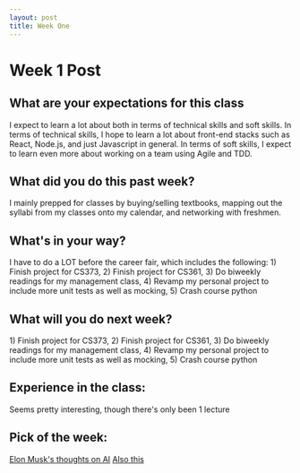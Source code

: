 ```yaml
---
layout: post
title: Week One
---
```


<h1> Week 1 Post </h1>
<h2>What are your expectations for this class</h2>
I expect to learn a lot about both in terms of technical skills and soft skills. In terms of technical skills, I hope to learn a lot about front-end stacks such as React, Node.js, and just Javascript in general.
In terms of soft skills, I expect to learn even more about working on a team using Agile and TDD.
<h2>What did you do this past week? </h2>
I mainly prepped for classes by buying/selling textbooks, mapping out the syllabi from my classes onto my calendar, and networking with freshmen.
<h2>What's in your way?</h2>
I have to do a LOT before the career fair, which includes the following: 1) Finish project for CS373, 2) Finish project for CS361, 3) Do biweekly readings for my management class, 4) Revamp my personal project to include more unit
tests as well as mocking, 5) Crash course python
<h2>What will you do next week?</h2>
1) Finish project for CS373, 2) Finish project for CS361, 3) Do biweekly readings for my management class, 4) Revamp my personal project to include more unit
tests as well as mocking, 5) Crash course python
<h2>Experience in the class:</h2>
Seems pretty interesting, though there's only been 1 lecture
<h2>Pick of the week:</h2>
<a href = "http://iruntheinternet.com/lulzdump/images/gifs/toad-freaking-out-shaking-going-crazy-nintendo-13922502790.gif?id=">Elon Musk's thoughts on AI</a>
<a href = "https://www.cnbc.com/2017/09/04/elon-musk-says-global-race-for-ai-will-be-most-likely-cause-of-ww3.html">Also this</a>